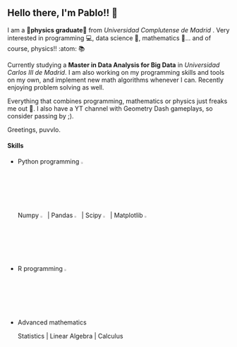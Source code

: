 <h2> Hello there, I'm Pablo!! 👋 </h2>

I am a 🌟**physics graduate**🌟 from *Universidad Complutense de Madrid* . Very interested in programming 💻, data science 💾, mathematics 📝... and of course, physics!! :atom: 📚

Currently studying a **Master in Data Analysis for Big Data** in *Universidad Carlos III de Madrid*. I am also working on my programming skills and tools on my own, and implement new math algorithms whenever I can. Recently enjoying problem solving as well.

Everything that combines programming, mathematics or physics just freaks me out 🤩. I also have a YT channel with Geometry Dash gameplays, so consider passing by ;).

Greetings, puvvlo.

#### Skills

- Python programming <img src="https://images.icon-icons.com/2699/PNG/512/python_logo_icon_168886.png" alt="Description" width="2.5%">

  Numpy <img src="https://images.icon-icons.com/3913/PNG/512/numpy_logo_icon_248343.png" alt="Description" width="2.5%">  | 
  Pandas <img src="https://images.icon-icons.com/3914/PNG/512/pandas_logo_icon_248897.png" alt="Description" width="2.5%"> |
  Scipy <img src="https://images.icon-icons.com/3914/PNG/512/scipy_logo_icon_248581.png" alt="Description" width="2.5%"> |
  Matplotlib <img src="https://upload.wikimedia.org/wikipedia/commons/thumb/8/84/Matplotlib_icon.svg/1024px-Matplotlib_icon.svg.png" alt="Description" width="2.5%">

- R programming <img src="https://images.icon-icons.com/2699/PNG/512/r_project_official_logo_icon_170811.png" alt="Description" width="2.5%">

- Advanced mathematics

  Statistics | Linear Algebra | Calculus 


